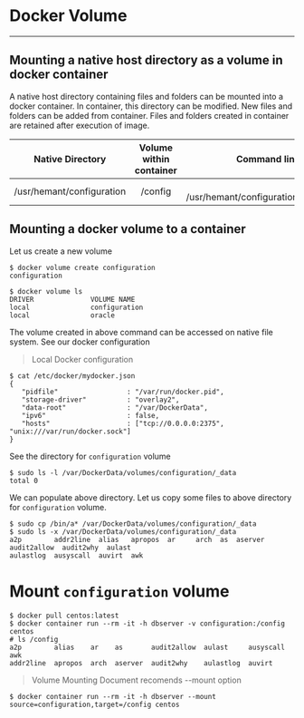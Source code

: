 # Docker Volume 

---
## Mounting a native host directory as a volume in docker container
A native host directory containing files and folders can be mounted into a docker container. In container, this directory can be modified.
New files and folders can be added from container. Files and folders created in container are retained after execution of image.

| Native Directory       | Volume within container  | Command line option  |
| ------------- |:-------------:| -----:|
| /usr/hemant/configuration | /config | -v /usr/hemant/configuration:/config  |

## Mounting a docker volume to a container 
Let us create a new volume
```
$ docker volume create configuration
configuration

$ docker volume ls
DRIVER              VOLUME NAME
local               configuration
local               oracle
```
The volume created in above command can be accessed on native file system. See our docker configuration 
>Local Docker configuration
```
$ cat /etc/docker/mydocker.json
{
   "pidfile"                 : "/var/run/docker.pid",
   "storage-driver"          : "overlay2",
   "data-root"               : "/var/DockerData",
   "ipv6"                    : false,
   "hosts"                   : ["tcp://0.0.0.0:2375", "unix:///var/run/docker.sock"]
}
```
See the directory for <code>configuration</code> volume 
```
$ sudo ls -l /var/DockerData/volumes/configuration/_data
total 0
```
We can populate above directory. Let us copy some files to above directory for <code>configuration</code> volume.
```
$ sudo cp /bin/a* /var/DockerData/volumes/configuration/_data
$ sudo ls -x /var/DockerData/volumes/configuration/_data
a2p        addr2line  alias   apropos  ar     arch  as  aserver  audit2allow  audit2why  aulast
aulastlog  ausyscall  auvirt  awk
```
# Mount <code>configuration</code> volume 
```
$ docker pull centos:latest
$ docker container run --rm -it -h dbserver -v configuration:/config centos
# ls /config
a2p        alias    ar    as       audit2allow  aulast     ausyscall  awk
addr2line  apropos  arch  aserver  audit2why    aulastlog  auvirt
```
>Volume Mounting
Document recomends --mount option
```
$ docker container run --rm -it -h dbserver --mount source=configuration,target=/config centos
```

